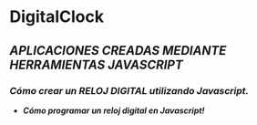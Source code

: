 # DigitalClock

## **_APLICACIONES CREADAS MEDIANTE HERRAMIENTAS JAVASCRIPT_**

### **_Cómo crear un RELOJ DIGITAL utilizando Javascript._**

- **_Cómo programar un reloj digital en Javascript!_**
